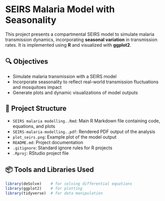 # SEIRS Malaria Model with Seasonality

This project presents a compartmental SEIRS model to simulate malaria transmission dynamics, incorporating **seasonal variation** in transmission rates. It is implemented using **R** and visualized with **ggplot2**.

## 🔍 Objectives

- Simulate malaria transmission with a SEIRS model
- Incorporate seasonality to reflect real-world transmission fluctuations and mosquitoes impact
- Generate plots and dynamic visualizations of model outputs

## 📁 Project Structure

- `SEIRS malaria modelling..Rmd`: Main R Markdown file containing code, equations, and plots
- `SEIRS-malaria-modelling..pdf`: Rendered PDF output of the analysis
- `plot_seirs.png`: Example plot of the model output
- `README.md`: Project documentation
- `.gitignore`: Standard ignore rules for R projects
- `.Rproj`: RStudio project file

## 📦 Tools and Libraries Used

```r
library(deSolve)    # for solving differential equations
library(ggplot2)    # for plotting
library(tidyverse)  # for data manipulation
